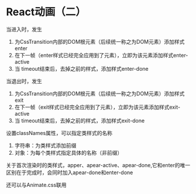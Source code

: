 # React动画（二）

当进入时，发生

1. 为CssTransition内部的DOM根元素（后续统一称之为DOM元素）添加样式enter
2. 在下一帧（enter样式已经完全应用到了元素），立即为该元素添加样式enter-active
3. 当 timeout结束后，去掉之前的样式，添加样式enter-done
   
当退出时，发生

1. 为CssTransition内部的DOM根元素（后续统一称之为DOM元素）添加样式exit
2. 在下一帧（exit样式已经完全应用到了元素），立即为该元素添加样式exit-active
3. 当 timeout结束后，去掉之前的样式，添加样式exit-done

设置classNames属性，可以指定类样式的名称

1. 字符串：为类样式添加前缀
2. 对象：为每个类样式指定具体的名称（非前缀）

关于首次渲染时的类样式，apper、apear-active、apear-done,它和enter的唯一区别在于完成时，会同时加入apear-done和enter-done

还可以与Animate.css联用